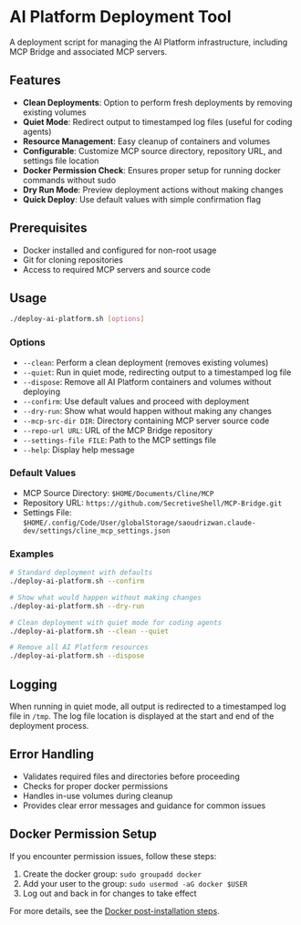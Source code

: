# AI Platform Deployment Tool

A deployment script for managing the AI Platform infrastructure, including MCP Bridge and associated MCP servers.

## Features

- **Clean Deployments**: Option to perform fresh deployments by removing existing volumes
- **Quiet Mode**: Redirect output to timestamped log files (useful for coding agents)
- **Resource Management**: Easy cleanup of containers and volumes
- **Configurable**: Customize MCP source directory, repository URL, and settings file location
- **Docker Permission Check**: Ensures proper setup for running docker commands without sudo
- **Dry Run Mode**: Preview deployment actions without making changes
- **Quick Deploy**: Use default values with simple confirmation flag

## Prerequisites

- Docker installed and configured for non-root usage
- Git for cloning repositories
- Access to required MCP servers and source code

## Usage

```bash
./deploy-ai-platform.sh [options]
```

### Options

- `--clean`: Perform a clean deployment (removes existing volumes)
- `--quiet`: Run in quiet mode, redirecting output to a timestamped log file
- `--dispose`: Remove all AI Platform containers and volumes without deploying
- `--confirm`: Use default values and proceed with deployment
- `--dry-run`: Show what would happen without making any changes
- `--mcp-src-dir DIR`: Directory containing MCP server source code
- `--repo-url URL`: URL of the MCP Bridge repository
- `--settings-file FILE`: Path to the MCP settings file
- `--help`: Display help message

### Default Values

- MCP Source Directory: `$HOME/Documents/Cline/MCP`
- Repository URL: `https://github.com/SecretiveShell/MCP-Bridge.git`
- Settings File: `$HOME/.config/Code/User/globalStorage/saoudrizwan.claude-dev/settings/cline_mcp_settings.json`

### Examples

```bash
# Standard deployment with defaults
./deploy-ai-platform.sh --confirm

# Show what would happen without making changes
./deploy-ai-platform.sh --dry-run

# Clean deployment with quiet mode for coding agents
./deploy-ai-platform.sh --clean --quiet

# Remove all AI Platform resources
./deploy-ai-platform.sh --dispose
```

## Logging

When running in quiet mode, all output is redirected to a timestamped log file in `/tmp`. The log file location is displayed at the start and end of the deployment process.

## Error Handling

- Validates required files and directories before proceeding
- Checks for proper docker permissions
- Handles in-use volumes during cleanup
- Provides clear error messages and guidance for common issues

## Docker Permission Setup

If you encounter permission issues, follow these steps:

1. Create the docker group: `sudo groupadd docker`
2. Add your user to the group: `sudo usermod -aG docker $USER`
3. Log out and back in for changes to take effect

For more details, see the [Docker post-installation steps](https://docs.docker.com/engine/install/linux-postinstall/).
